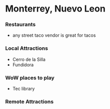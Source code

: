 # Monterrey, Nuevo Leon

### Restaurants

- any street taco vendor is great for tacos

### Local Attractions

- Cerro de la Silla 
- Fundidora

### WoW places to play

- Tec library

### Remote Attractions
